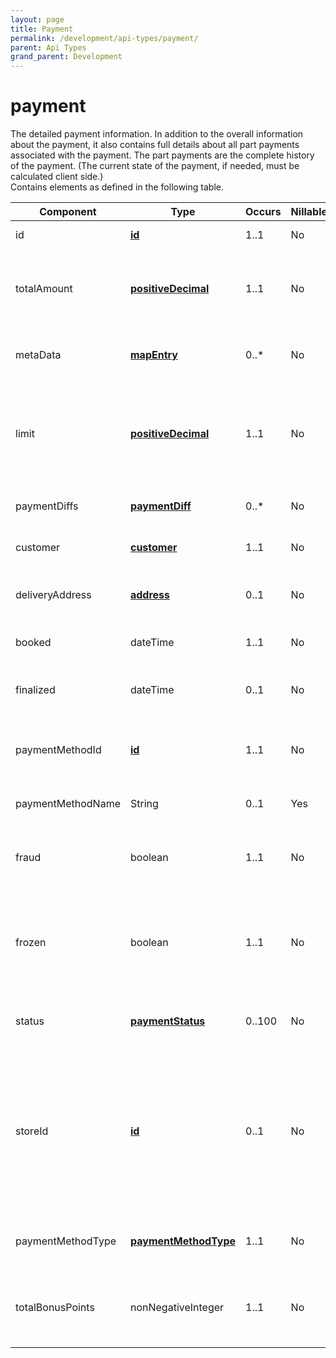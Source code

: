 ```yaml
---
layout: page
title: Payment
permalink: /development/api-types/payment/
parent: Api Types
grand_parent: Development
---
```




# payment 

The detailed payment information. In addition to the overall information
about the payment, it also contains full details about all part payments
associated with the payment. The part payments are the complete history
of the payment. (The current state of the payment, if needed, must be
calculated client side.)  
Contains elements as defined in the following table.

| Component         | Type                                                               | Occurs | Nillable? | Description                                                                                                                                                                    |
|-------------------|--------------------------------------------------------------------|--------|-----------|--------------------------------------------------------------------------------------------------------------------------------------------------------------------------------|
| id                | **[id](/development/api-types/simple-types/)**                                          | 1..1   | No        | The payment identity.                                                                                                                                                          |
| totalAmount       | **[positiveDecimal](/development/api-types/simple-types/)**                             | 1..1   | No        | The current total amount of the part payments making up this payment.                                                                                                          |
| metaData          | **[mapEntry](/development/api-types/mapentry/)**                                           | 0..\*  | No        | The meta data associated with the payment as key/value pairs.                                                                                                                  |
| limit             | **[positiveDecimal](/development/api-types/simple-types/)**                             | 1..1   | No        | The limit (if any) associated with the payment. This could for instance be the credit amount applied for.                                                                      |
| paymentDiffs      | **[paymentDiff](/development/api-types/paymentdiff/)**                                     | 0..\*  | No        | The parts that make up this payment.                                                                                                                                           |
| customer          | **[customer](/development/api-types/customer/)**                                           | 1..1   | No        | The payment customer information.                                                                                                                                              |
| deliveryAddress   | **[address](/development/api-types/address/)**                                             | 0..1   | No        | The delivery address, if one has been specified.                                                                                                                               |
| booked            | dateTime | 1..1   | No        | The timestamp of the payment booking.                                                                                                                                          |
| finalized         | dateTime | 0..1   | No        | The timestamp of the latest payment finalization.                                                                                                                              |
| paymentMethodId   | **[id](/development/api-types/simple-types/)**                                          | 1..1   | No        | The identity of the payment method used for the payment.                                                                                                                       |
| paymentMethodName | String                                                             | 0..1   | Yes       | The name of the payment method.                                                                                                                                                |
| fraud             | boolean                                                            | 1..1   | No        | Whether or not the payment has been flagged as fraudulent.                                                                                                                     |
| frozen            | boolean                                                            | 1..1   | No        | Whether or not the payment has been frozen by the fraud system for a more detailed control.                                                                                    |
| status            | **[paymentStatus](/development/api-types/paymentstatus/)**                                 | 0..100 | No        | The status of the payment as a list of status values.                                                                                                                          |
| storeId           | **[id](/development/api-types/simple-types/)**                                          | 0..1   | No        | The identity of the actual store for the representative. This ID is defined by Resurs Bank. You can receive the list of stores tied to your user (representative) if you wish. |
| paymentMethodType | **[paymentMethodType](/development/api-types/paymentmethodtype/)**                         | 1..1   | No        | The type the payment, i e invoice, new account etc.                                                                                                                            |
| totalBonusPoints  | nonNegativeInteger                                                 | 1..1   | No        | The current sum of bonus points of the payment's diffs making up this payment.                                                                                                 |

